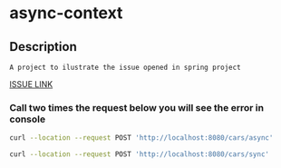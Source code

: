 # async-context

## Description
```
A project to ilustrate the issue opened in spring project 
```
[ISSUE LINK](https://github.com/spring-projects/spring-boot/issues/36763)

### Call two times the request below you will see the error in console

```bash
curl --location --request POST 'http://localhost:8080/cars/async'
```

```bash
curl --location --request POST 'http://localhost:8080/cars/sync'
```
